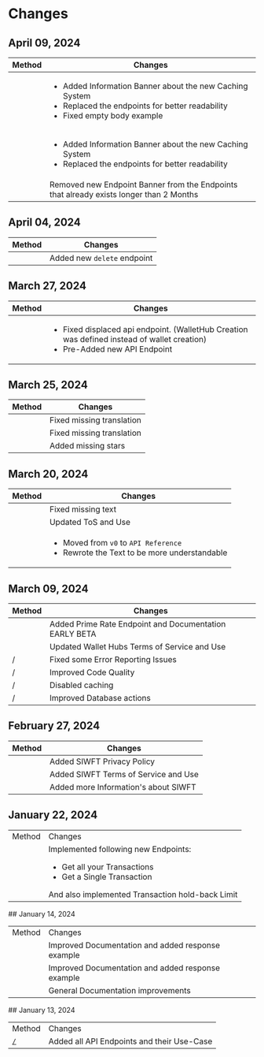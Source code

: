 # Changes

## April 09, 2024

| Method                         | Changes                                                                                                                                                        |
|--------------------------------|----------------------------------------------------------------------------------------------------------------------------------------------------------------|
| <a href="Wallets.md"></a>      | <ul><li>Added Information Banner about the new Caching System</li><li>Replaced the endpoints for better readability</li><li>Fixed empty body example</li></ul> |
| <a href="WalletHub.md"></a>    | <ul><li>Added Information Banner about the new Caching System</li><li>Replaced the endpoints for better readability</li></ul>                                  |
| <a href="Transactions.md"></a> | Removed new Endpoint Banner from the Endpoints that already exists longer than 2 Months                                                                        |


## April 04, 2024

| Method                    | Changes                     |
|---------------------------|-----------------------------|
| <a href="Wallets.md"></a> | Added new `delete` endpoint |

## March 27, 2024

| Method                    | Changes                                                                                                                                        |
|---------------------------|------------------------------------------------------------------------------------------------------------------------------------------------|
| <a href="Wallets.md"></a> | <ul><li>Fixed displaced api endpoint. (WalletHub Creation was defined instead of wallet creation)</li><li>Pre-Added new API Endpoint</li></ul> |

## March 25, 2024

| Method                           | Changes                    |
|----------------------------------|----------------------------|
| <a href="tos-a-u.md"></a>        | Fixed missing translation  |
| <a href="API-quickstart.md"></a> | Fixed missing translation  |
| <a href="Privacy-Policy.md"></a> | Added missing stars        |

## March 20, 2024
| Method                           | Changes                                                                                                 |
|----------------------------------|---------------------------------------------------------------------------------------------------------|
| <a href="Privacy-Policy.md"></a> | Fixed missing text                                                                                      |
| <a href="tos-a-u.md"></a>        | Updated ToS and Use                                                                                     |
| <a href="prime-rate.md"></a>     | <ul><li>Moved from `v0` to `API Reference`</li><li>Rewrote the Text to be more understandable</li></ul> |

## March 09, 2024

| Method                         | Changes                                                |
|--------------------------------|--------------------------------------------------------|
| <a href="prime-rate.md"></a>   | Added Prime Rate Endpoint and Documentation EARLY BETA |
| <a href="tos-a-u.md"></a>      | Updated Wallet Hubs Terms of Service and Use           |
| /                              | Fixed some Error Reporting Issues                      |
| /                              | Improved Code Quality                                  |
| /                              | Disabled caching                                       |
| /                              | Improved Database actions                              |


## February 27, 2024

| Method                           | Changes                               |
|----------------------------------|---------------------------------------|
| <a href="Privacy-Policy.md"></a> | Added SIWFT Privacy Policy            |
| <a href="tos-a-u.md"></a>        | Added SIWFT Terms of Service and Use  |
| <a href="api-docs.md"></a>       | Added more Information's about SIWFT  |


## January 22, 2024

<table>
<tr>
<td>Method</td>
<td>Changes</td>
</tr>
<tr>
<td><a href="Transactions.md"></a></td>
<td>Implemented following new Endpoints: <ul><li>Get all your Transactions</li><li>Get a Single Transaction</li></ul>And also implemented Transaction hold-back Limit</td>
</tr>
</table>
<!-- Maintain a changelog or release notes section
to inform users about updates, changes, and new features in different API versions -->
## January 14, 2024
<table>
<tr>
<td>Method</td>
<td>Changes</td>
</tr>
<tr>
<td><a href="WalletHub.md"></a></td>
<td>Improved Documentation and added response example</td>
</tr>
<tr>
<td><a href="Wallets.md"></a></td>
<td>Improved Documentation and added response example</td>
</tr>
<tr>
<td><a href="Transactions.md"></a></td>
<td>General Documentation improvements</td>
</tr>
</table>
## January 13, 2024

<table>
<tr>
<td>Method</td>
<td>Changes</td>
</tr>
<tr>
<td><a href="API-reference.md"><code>/</code></a></td>
<td>Added all API Endpoints and their Use-Case</td>
</tr>
</table>

